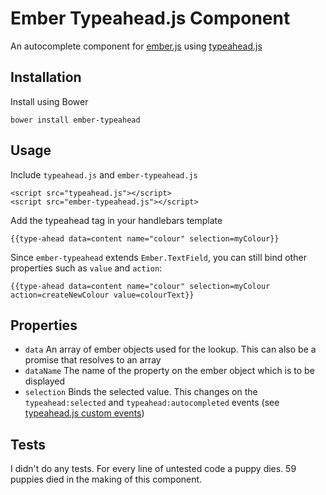 # Ember Typeahead.js Component

An autocomplete component for [ember.js](http://www.emberjs.com) using [typeahead.js](https://github.com/twitter/typeahead.js)

## Installation

Install using Bower

```
bower install ember-typeahead
```

## Usage

Include ```typeahead.js``` and ```ember-typeahead.js```

```
<script src="typeahead.js"></script> 
<script src="ember-typeahead.js"></script> 
```

Add the typeahead tag in your handlebars template

```
{{type-ahead data=content name="colour" selection=myColour}}
```

Since `ember-typeahead` extends `Ember.TextField`, you can still bind other properties such as `value` and `action`:

```
{{type-ahead data=content name="colour" selection=myColour action=createNewColour value=colourText}}
```

## Properties

- ```data``` An array of ember objects used for the lookup. This can also be a promise that resolves to an array
- ```dataName``` The name of the property on the ember object which is to be displayed
- ```selection``` Binds the selected value. This changes on the ```typeahead:selected``` and ```typeahead:autocompleted``` events (see [typeahead.js custom events](https://github.com/twitter/typeahead.js/#custom-events))

## Tests

I didn't do any tests. For every line of untested code a puppy dies. 59 puppies died in the making of this component.

